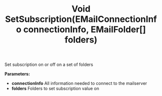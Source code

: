 ﻿---
uid: crmscript_ref_NSEMailAgent_SetSubscription
title: Void SetSubscription(EMailConnectionInfo connectionInfo, EMailFolder[] folders)
intellisense: NSEMailAgent.SetSubscription
keywords: NSEMailAgent, SetSubscription
so.topic: reference
---

Set subscription on or off on a set of folders

**Parameters:**
 - **connectionInfo** All information needed to connect to the mailserver
 - **folders** Folders to set subscription value on
